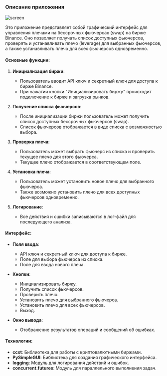 ### Описание приложения

![screen](https://github.com/user-attachments/assets/75015fad-d421-4c2c-882d-094e8d42e1f0)


Это приложение представляет собой графический интерфейс для управления плечами на бессрочных фьючерсах (swap) на бирже Binance. Оно позволяет получать список доступных фьючерсов, проверять и устанавливать плечо (leverage) для выбранных фьючерсов, а также устанавливать плечо для всех фьючерсов одновременно.

#### Основные функции:

1. **Инициализация биржи**:
   - Пользователь вводит API ключ и секретный ключ для доступа к бирже Binance.
   - При нажатии кнопки "Инициализировать биржу" происходит подключение к бирже и загрузка рынков.

2. **Получение списка фьючерсов**:
   - После инициализации биржи пользователь может получить список доступных бессрочных фьючерсов (swap).
   - Список фьючерсов отображается в виде списка с возможностью выбора.

3. **Проверка плеча**:
   - Пользователь может выбрать фьючерс из списка и проверить текущее плечо для этого фьючерса.
   - Текущее плечо отображается в соответствующем поле.

4. **Установка плеча**:
   - Пользователь может установить новое плечо для выбранного фьючерса.
   - Также возможно установить плечо для всех доступных фьючерсов одновременно.

5. **Логирование**:
   - Все действия и ошибки записываются в лог-файл для последующего анализа.

#### Интерфейс:

- **Поля ввода**:
  - API ключ и секретный ключ для доступа к бирже.
  - Поле для выбора фьючерса из списка.
  - Поле для ввода нового плеча.

- **Кнопки**:
  - Инициализировать биржу.
  - Получить список фьючерсов.
  - Проверить плечо.
  - Установить плечо для выбранного фьючерса.
  - Установить плечо для всех фьючерсов.
  - Выход.

- **Окно вывода**:
  - Отображение результатов операций и сообщений об ошибках.

#### Технологии:

- **ccxt**: Библиотека для работы с криптовалютными биржами.
- **PySimpleGUI**: Библиотека для создания графического интерфейса.
- **logging**: Модуль для логирования действий и ошибок.
- **concurrent.futures**: Модуль для параллельного выполнения задач.
